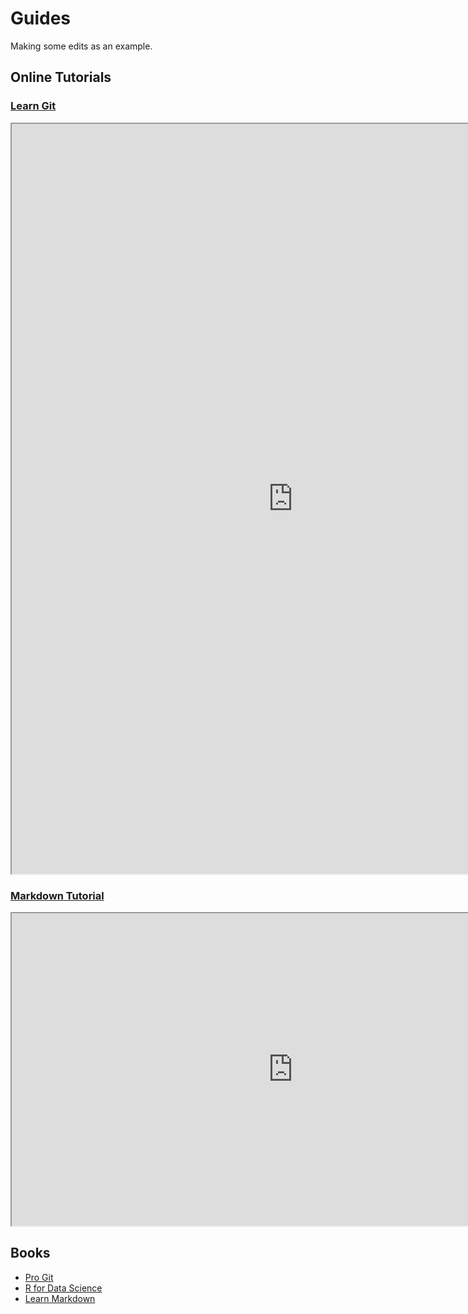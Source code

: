 # Guides

Making some edits as an example.

## Online Tutorials

### [Learn Git](https://try.github.io/)

<iframe src="https://try.github.io/" width="900" height="1200"></iframe>

### [Markdown Tutorial](https://www.markdowntutorial.com)

<iframe src="https://www.markdowntutorial.com" width="900" height="500"></iframe>

## Books

-   [Pro Git](https://git-scm.com/book/en/v2)
-   [R for Data Science](http://r4ds.had.co.nz)
-   [Learn Markdown](https://gitbookio.gitbooks.io/markdown/content/)
